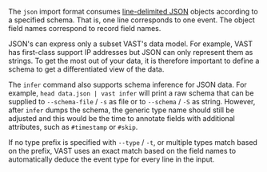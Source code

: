 The `json` import format consumes [line-delimited
JSON](https://en.wikipedia.org/wiki/JSON_streaming#Line-delimited_JSON) objects
according to a specified schema. That is, one line corresponds to one event.
The object field names correspond to record field names.

JSON's can express only a subset VAST's data model. For example, VAST has
first-class support IP addresses but JSON can only represent them as strings.
To get the most out of your data, it is therefore important to define a schema
to get a differentiated view of the data.

The `infer` command also supports schema inference for JSON data. For example,
`head data.json | vast infer` will print a raw schema that can be supplied to
`--schema-file` / `-s` as file or to `--schema` / `-S` as string. However, after
`infer` dumps the schema, the generic type name should still be adjusted and
this would be the time to annotate fields with additional attributes, such as
`#timestamp` or `#skip`.

If no type prefix is specified with `--type` / `-t`, or multiple types match
based on the prefix, VAST uses an exact match based on the field names to
automatically deduce the event type for every line in the input.
